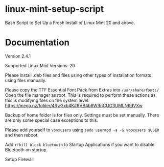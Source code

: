 # linux-mint-setup-script
Bash Script to Set Up a Fresh Install of Linux Mint 20 and above.


# Documentation

Version 2.4.1

Supported Linux Mint Versions: 20

Please install .deb files and files using other types of installation formats using files manually.

Please copy the TTF Essential Font Pack from Extras into `/usr/share/fonts/` Open the file manager as root. This is required to perform these actions as this is modifying files on the system level. https://mega.nz/folder/4Rw3xb4K#6VB4b8WRnCUO3UMLNKdVXw

Backup of home folder is for files only. Settings must be set manually. There are only some special case exceptions to this.

Please add yourself to `vboxusers` using `sudo usermod -a -G vboxusers $USER` and then reboot.

Add `rfkill block bluetooth` to Startup Applications if you want to disable Bluetooth on startup.

Setup Firewall
